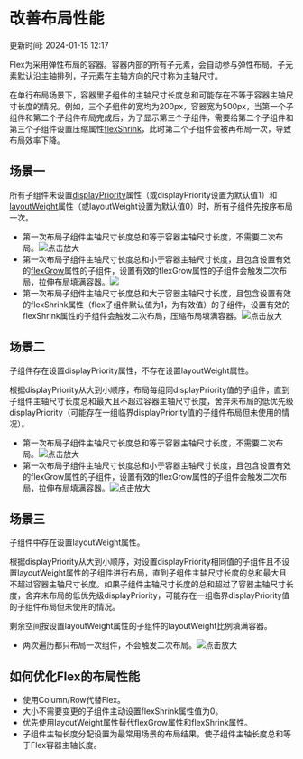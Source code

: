# 改善布局性能

更新时间: 2024-01-15 12:17

Flex为采用弹性布局的容器。容器内部的所有子元素，会自动参与弹性布局。子元素默认沿主轴排列，子元素在主轴方向的尺寸称为主轴尺寸。

在单行布局场景下，容器里子组件的主轴尺寸长度总和可能存在不等于容器主轴尺寸长度的情况。例如，三个子组件的宽均为200px，容器宽为500px，当第一个子组件和第二个子组件布局完成后，为了显示第三个子组件，需要给第二个子组件和第三个子组件设置压缩属性[flexShrink](https://developer.harmonyos.com/cn/docs/documentation/doc-references-V3/ts-universal-attributes-flex-layout-0000001478181377-V3)，此时第二个子组件会被再布局一次，导致布局效率下降。

## 场景一

所有子组件未设置[displayPriority](https://developer.harmonyos.com/cn/docs/documentation/doc-references-V3/ts-universal-attributes-layout-constraints-0000001427744784-V3)属性（或displayPriority设置为默认值1）和[layoutWeight](https://developer.harmonyos.com/cn/docs/documentation/doc-references-V3/ts-universal-attributes-flex-layout-0000001478181377-V3)属性（或layoutWeight设置为默认值0）时，所有子组件先按序布局一次。

* 第一次布局子组件主轴尺寸长度总和等于容器主轴尺寸长度，不需要二次布局。![](https://alliance-communityfile-drcn.dbankcdn.com/FileServer/getFile/cmtyPub/011/111/111/0000000000011111111.20231121183855.46818115426235369052238484386518:50001231000000:2800:BB38D3872369CD73B20DFC078BB6968C3F64A05DC2995C18CE3E440C2DDD5203.png?needInitFileName=true?needInitFileName=true?needInitFileName=true?needInitFileName=true "点击放大")
* 第一次布局子组件主轴尺寸长度总和小于容器主轴尺寸长度，且包含设置有效的[flexGrow](https://developer.harmonyos.com/cn/docs/documentation/doc-references-V3/ts-universal-attributes-flex-layout-0000001478181377-V3)属性的子组件，设置有效的flexGrow属性的子组件会触发二次布局，拉伸布局填满容器。![](https://alliance-communityfile-drcn.dbankcdn.com/FileServer/getFile/cmtyPub/011/111/111/0000000000011111111.20231121183855.56485760498246700612123109539472:50001231000000:2800:4BF2FC641B7366877F6DBCC59AE91CC38DB06CDA296A74EABF236F0196D0EEB4.gif?needInitFileName=true?needInitFileName=true?needInitFileName=true?needInitFileName=true)
* 第一次布局子组件主轴尺寸长度总和大于容器主轴尺寸长度，且包含设置有效的flexShrink属性（flex子组件默认值为1，为有效值）的子组件，设置有效的flexShrink属性的子组件会触发二次布局，压缩布局填满容器。![](https://alliance-communityfile-drcn.dbankcdn.com/FileServer/getFile/cmtyPub/011/111/111/0000000000011111111.20231121183855.08424079892667659624461236971158:50001231000000:2800:0C9DB66D3FD61E2CF4A754592AAA6F5E47B55B5DD9D41AF60CE5972EDB968E3D.gif?needInitFileName=true?needInitFileName=true?needInitFileName=true?needInitFileName=true "点击放大")

## 场景二

子组件存在设置displayPriority属性，不存在设置layoutWeight属性。

根据displayPriority从大到小顺序，布局每组同displayPriority值的子组件，直到子组件主轴尺寸长度总和最大且不超过容器主轴尺寸长度，舍弃未布局的低优先级displayPriority（可能存在一组临界displayPriority值的子组件布局但未使用的情况）。

* 第一次布局子组件主轴尺寸长度总和等于容器主轴尺寸长度，不需要二次布局。![](https://alliance-communityfile-drcn.dbankcdn.com/FileServer/getFile/cmtyPub/011/111/111/0000000000011111111.20231121183855.79492943016652148945301873629113:50001231000000:2800:59F0E90C21F19340234CEDE653882BC2D4DBB9CDE0BB71B9E36230A2D9E01A49.png?needInitFileName=true?needInitFileName=true?needInitFileName=true?needInitFileName=true "点击放大")
* 第一次布局子组件主轴尺寸长度总和小于容器主轴尺寸长度，且包含设置有效的flexGrow属性的子组件，设置有效的flexGrow属性的子组件会触发二次布局，拉伸布局填满容器。![](https://alliance-communityfile-drcn.dbankcdn.com/FileServer/getFile/cmtyPub/011/111/111/0000000000011111111.20231121183855.33065224215722752937991080435094:50001231000000:2800:704CFB4261724AEB0D61A9AC7F0C70364655D8011972C9760BE390EE1F01E197.gif?needInitFileName=true?needInitFileName=true?needInitFileName=true?needInitFileName=true "点击放大")

## 场景三

子组件中存在设置layoutWeight属性。

根据displayPriority从大到小顺序，对设置displayPriority相同值的子组件且不设置layoutWeight属性的子组件进行布局，直到子组件主轴尺寸长度的总和最大且不超过容器主轴尺寸长度。如果子组件主轴尺寸长度的总和超过了容器主轴尺寸长度，舍弃未布局的低优先级displayPriority，可能存在一组临界displayPriority值的子组件布局但未使用的情况。

剩余空间按设置layoutWeight属性的子组件的layoutWeight比例填满容器。

* 两次遍历都只布局一次组件，不会触发二次布局。![](https://alliance-communityfile-drcn.dbankcdn.com/FileServer/getFile/cmtyPub/011/111/111/0000000000011111111.20231121183855.71664618830295189729587921575867:50001231000000:2800:AD9EA72B2E9FAB79F930BEDF2B9094F1B365D57A840031D2A2B4F5FACF0D4446.gif?needInitFileName=true?needInitFileName=true?needInitFileName=true?needInitFileName=true "点击放大")

## 如何优化Flex的布局性能

* 使用Column/Row代替Flex。
* 大小不需要变更的子组件主动设置flexShrink属性值为0。
* 优先使用layoutWeight属性替代flexGrow属性和flexShrink属性。
* 子组件主轴长度分配设置为最常用场景的布局结果，使子组件主轴长度总和等于Flex容器主轴长度。

